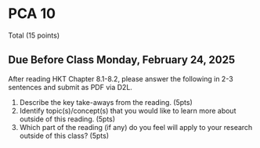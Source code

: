 # PCA 10


Total (15 points)

## Due Before Class Monday, February 24, 2025

After reading HKT Chapter 8.1-8.2, please answer the following in 2-3 sentences and submit as PDF via D2L.

1. Describe the key take-aways from the reading. (5pts)
2. Identify topic(s)/concept(s) that you would like to learn more about outside of this reading. (5pts)
3. Which part of the reading (if any) do you feel will apply to your research outside of this class? (5pts)

